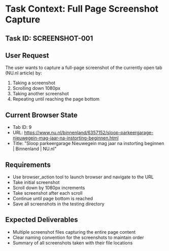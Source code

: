 # Task Context: Full Page Screenshot Capture

## Task ID: SCREENSHOT-001

## User Request
The user wants to capture a full-page screenshot of the currently open tab (NU.nl article) by:
1. Taking a screenshot
2. Scrolling down 1080px
3. Taking another screenshot
4. Repeating until reaching the page bottom

## Current Browser State
- Tab ID: 9
- URL: https://www.nu.nl/binnenland/6357152/sloop-parkeergarage-nieuwegein-mag-jaar-na-instorting-beginnen.html
- Title: "Sloop parkeergarage Nieuwegein mag jaar na instorting beginnen | Binnenland | NU.nl"

## Requirements
- Use browser_action tool to launch browser and navigate to the URL
- Take initial screenshot
- Scroll down by 1080px increments
- Take screenshot after each scroll
- Continue until page bottom is reached
- Save all screenshots in the testing directory

## Expected Deliverables
- Multiple screenshot files capturing the entire page content
- Clear naming convention for the screenshots to maintain order
- Summary of all screenshots taken with their file locations